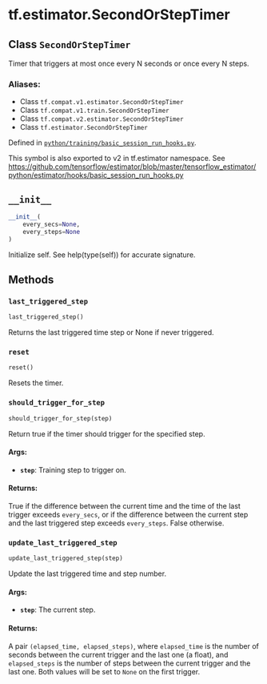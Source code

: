 <div itemscope itemtype="http://developers.google.com/ReferenceObject">
<meta itemprop="name" content="tf.estimator.SecondOrStepTimer" />
<meta itemprop="path" content="Stable" />
<meta itemprop="property" content="__init__"/>
<meta itemprop="property" content="last_triggered_step"/>
<meta itemprop="property" content="reset"/>
<meta itemprop="property" content="should_trigger_for_step"/>
<meta itemprop="property" content="update_last_triggered_step"/>
</div>

# tf.estimator.SecondOrStepTimer

## Class `SecondOrStepTimer`

Timer that triggers at most once every N seconds or once every N steps.



### Aliases:

* Class `tf.compat.v1.estimator.SecondOrStepTimer`
* Class `tf.compat.v1.train.SecondOrStepTimer`
* Class `tf.compat.v2.estimator.SecondOrStepTimer`
* Class `tf.estimator.SecondOrStepTimer`



Defined in [`python/training/basic_session_run_hooks.py`](/code/stable/tensorflow/python/training/basic_session_run_hooks.py).

<!-- Placeholder for "Used in" -->

This symbol is also exported to v2 in tf.estimator namespace. See
https://github.com/tensorflow/estimator/blob/master/tensorflow_estimator/python/estimator/hooks/basic_session_run_hooks.py

<h2 id="__init__"><code>__init__</code></h2>

``` python
__init__(
    every_secs=None,
    every_steps=None
)
```

Initialize self.  See help(type(self)) for accurate signature.




## Methods

<h3 id="last_triggered_step"><code>last_triggered_step</code></h3>

``` python
last_triggered_step()
```

Returns the last triggered time step or None if never triggered.


<h3 id="reset"><code>reset</code></h3>

``` python
reset()
```

Resets the timer.


<h3 id="should_trigger_for_step"><code>should_trigger_for_step</code></h3>

``` python
should_trigger_for_step(step)
```

Return true if the timer should trigger for the specified step.


#### Args:


* <b>`step`</b>: Training step to trigger on.


#### Returns:

True if the difference between the current time and the time of the last
trigger exceeds `every_secs`, or if the difference between the current
step and the last triggered step exceeds `every_steps`. False otherwise.


<h3 id="update_last_triggered_step"><code>update_last_triggered_step</code></h3>

``` python
update_last_triggered_step(step)
```

Update the last triggered time and step number.


#### Args:


* <b>`step`</b>: The current step.


#### Returns:

A pair `(elapsed_time, elapsed_steps)`, where `elapsed_time` is the number
of seconds between the current trigger and the last one (a float), and
`elapsed_steps` is the number of steps between the current trigger and
the last one. Both values will be set to `None` on the first trigger.




